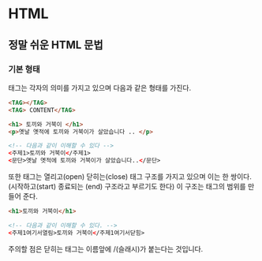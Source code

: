 # HTML

## 정말 쉬운 HTML 문법

### 기본 형태

태그는 각자의 의미를 가지고 있으며 다음과 같은 형태를 가진다.

```html
<TAG></TAG>
<TAG> CONTENT</TAG>
```


```html
<h1> 토끼와 거북이 </h1>
<p>옛날 옛적에 토끼와 거북이가 살았습니다 .. </p>

<!-- 다음과 같이 이해할 수 있다 -->
<주제1>토끼와 거북이</주제1>
<문단>옛날 옛적에 토끼와 거북이가 살았습니다..</문단>
```

또한 태그는 열리고(open) 닫히는(close) 태그 구조를 가지고 있으며 이는 한 쌍이다.
(시작하고(start) 종료되는 (end) 구조라고 부르기도 한다)
이 구조는 태그의 범위를 만들어 준다.

```html
<h1>토끼와 거북이</h1>

<!-- 다음과 같이 이해할 수 있다. -->
<주제1여기서열림>토끼와 거북이</주제1여기서닫힘>
```

주의할 점은 닫히는 태그는 이름앞에 /(슬래시)가 붙는다는 것입니다.